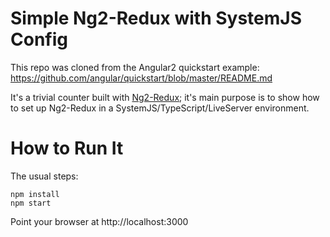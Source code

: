 # Simple Ng2-Redux with SystemJS Config

This repo was cloned from the Angular2 quickstart example:
https://github.com/angular/quickstart/blob/master/README.md

It's a trivial counter built with
[Ng2-Redux](https://npmjs.org/packages/ng2-redux); it's main purpose is to show
how to set up Ng2-Redux in a SystemJS/TypeScript/LiveServer environment.

# How to Run It

The usual steps:

```
npm install
npm start
```

Point your browser at http://localhost:3000
